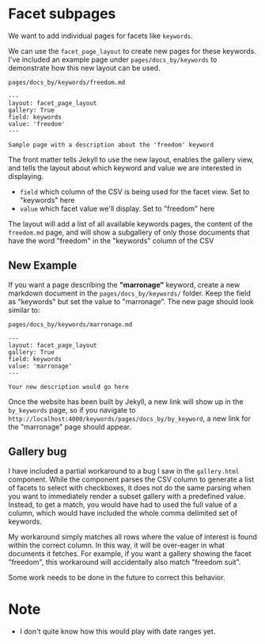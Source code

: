 # Facet subpages

We want to add individual pages for facets like `keywords`.

We can use the `facet_page_layout` to create new pages for these keywords. I've included an example page under `pages/docs_by/keywords` to demonstrate how this new layout can be used.

`pages/docs_by/keywords/freedom.md`
```
---
layout: facet_page_layout
gallery: True
field: keywords
value: 'freedom'
---

Sample page with a description about the 'freedom' keyword
```

The front matter tells Jekyll to use the new layout, enables the gallery view, and tells the layout about which keyword and value we are interested in displaying.

* `field` which column of the CSV is being used for the facet view. Set to "keywords" here
* `value` which facet value we'll display. Set to "freedom" here

The layout will add a list of all available keywords pages, the content of the `freedom.md` page, and will show a subgallery of only those documents that have the word "freedom" in the "keywords" column of the CSV


## New Example

If you want a page describing the **"marronage"** keyword, create a new markdown document in the `pages/docs_by/keywords/` folder. Keep the field as "keywords" but set the value to "marronage". The new page should look similar to:

`pages/docs_by/keywords/marronage.md`
```
---
layout: facet_page_layout
gallery: True
field: keywords
value: 'marronage'
---

Your new description would go here
```

Once the website has been built by Jekyll, a new link will show up in the `by_keywords` page, so if you navigate to `http://localhost:4000/keywords/pages/docs_by/by_keyword`, a new link for the "marronage" page should appear.

## Gallery bug

I have included a partial workaround to a bug I saw in the `gallery.html` component. While the component parses the CSV column to generate a list of facets to select with checkboxes, it does not do the same parsing when you want to immediately render a subset gallery with a predefined value. Instead, to get a match, you would have had to used the full value of a column, which would have included the whole comma delimited set of keywords.

My workaround simply matches all rows where the value of interest is found within the correct column. In this way, it will be over-eager in what documents it fetches. For example, if you want a gallery showing the facet "freedom", this workaround will accidentally also match "freedom suit".

Some work needs to be done in the future to correct this behavior.

# Note

* I don't quite know how this would play with date ranges yet.
